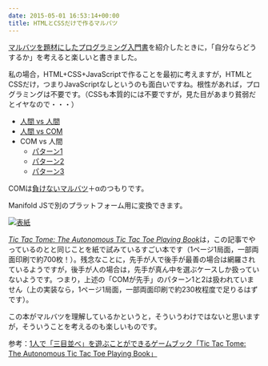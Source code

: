 ```yaml
---
date: 2015-05-01 16:53:14+00:00
title: HTMLとCSSだけで作るマルバツ
---
```


[マルバツを題材にしたプログラミング入門書](http://blog.unfindable.net/archives/8763)を紹介したときに，「自分ならどうするか」を考えると楽しいと書きました。

私の場合，HTML+CSS+JavaScriptで作ることを最初に考えますが，HTMLとCSSだけ，つまりJavaScriptなしというのも面白いですね。根性があれば，プログラミングは不要です。（CSSも本質的には不要ですが，見た目があまり貧弱だとイヤなので・・・）

<ul>
  <li><a href='/tictactoe/static/board/1.html'>人間 vs 人間</a></li>
  <li><a href='/tictactoe/static/play/1.html'>人間 vs COM</a></li>
  <li>COM vs 人間
    <ul>
      <li><a href='/tictactoe/static/play1/1.html'>パターン1</a></li>
      <li><a href='/tictactoe/static/play2/1.html'>パターン2</a></li>
      <li><a href='/tictactoe/static/play3/1.html'>パターン3</a></li>
    </ul>
  </li>
</ul>

COMは[負けないマルバツ](http://blog.unfindable.net/archives/586)＋αのつもりです。

Manifold JSで別のプラットフォーム用に変換できます。

[![表紙](https://images-fe.ssl-images-amazon.com/images/P/1594746877.09.jpg)](https://www.amazon.co.jp/dp/1594746877?tag=inquisitor-22)

[_Tic Tac Tome: The Autonomous Tic Tac Toe Playing Book_](https://www.amazon.co.jp/dp/1594746877?tag=inquisitor-22)は，この記事でやっているのとと同じことを紙で試みているすごい本です（1ページ1局面，一部両面印刷で約700枚！）。残念なことに，先手が人で後手が最善の場合は網羅されているようですが，後手が人の場合は，先手が真ん中を選ぶケースしか扱っていないようです。つまり，上述の「COMが先手」のパターン1と2は扱われていません（上の実装なら，1ページ1局面，一部両面印刷で約230枚程度で足りるはずです）。

この本がマルバツを理解しているかというと，そういうわけではないと思いますが，そういうことを考えるのも楽しいものです。

参考：[1人で「三目並べ」を遊ぶことができるゲームブック「Tic Tac Tome: The Autonomous Tic Tac Toe Playing Book」](https://dailynewsagency.com/2014/06/18/a-book-that-plays-tic-u8j/)
